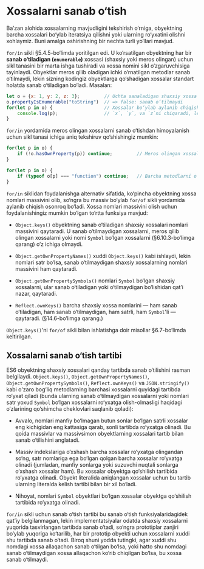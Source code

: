 # Xossalarni sanab o‘tish

Ba’zan alohida xossalarning mavjudligini tekshirish o‘rniga, obyektning barcha xossalari bo‘ylab iteratsiya qilishni yoki ularning ro‘yxatini olishni xohlaymiz. Buni amalga oshirishning bir nechta turli yo‘llari mavjud.

`for/in` sikli §5.4.5-bo‘limda yoritilgan edi. U ko‘rsatilgan obyektning har bir **sanab o‘tiladigan (`enumerable`)** xossasi (shaxsiy yoki meros olingan) uchun sikl tanasini bir marta ishga tushiradi va xossa nomini sikl o‘zgaruvchisiga tayinlaydi. Obyektlar meros qilib oladigan ichki o‘rnatilgan metodlar sanab o‘tilmaydi, lekin sizning kodingiz obyektlarga qo‘shadigan xossalar standart holatda sanab o‘tiladigan bo‘ladi. Masalan:

``` js
let o = {x: 1, y: 2, z: 3};         // Uchta sanaladigan shaxsiy xossa
o.propertyIsEnumerable("toString")  // => false: sanab o‘tilmaydi
for(let p in o) {                   // Xossalar bo‘ylab aylanib chiqish
    console.log(p);                 // `x`, `y`, va `z`ni chiqaradi, lekin `toString`ni emas
}
```

`for/in` yordamida meros olingan xossalarni sanab o‘tishdan himoyalanish uchun sikl tanasi ichiga aniq tekshiruv qo‘shishingiz mumkin:

``` js
for(let p in o) {
    if (!o.hasOwnProperty(p)) continue;         // Meros olingan xossalarni o‘tkazib yuborish
}

for(let p in o) {
    if (typeof o[p] === "function") continue;   // Barcha metodlarni o‘tkazib yuborish
}
```

`for/in` siklidan foydalanishga alternativ sifatida, ko‘pincha obyektning xossa nomlari massivini olib, so‘ngra bu massiv bo‘ylab `for/of` sikli yordamida aylanib chiqish osonroq bo‘ladi. Xossa nomlari massivini olish uchun foydalanishingiz mumkin bo‘lgan to‘rtta funksiya mavjud:

- `Object.keys()` obyektning sanab o‘tiladigan shaxsiy xossalari nomlari massivini qaytaradi. U sanab o‘tilmaydigan xossalarni, meros qilib olingan xossalarni yoki nomi `Symbol` bo‘lgan xossalarni (§6.10.3-bo‘limga qarang) o‘z ichiga olmaydi.

- `Object.getOwnPropertyNames()` xuddi `Object.keys()` kabi ishlaydi, lekin nomlari satr bo‘lsa, sanab o‘tilmaydigan shaxsiy xossalarning nomlari massivini ham qaytaradi.

- `Object.getOwnPropertySymbols()` nomlari `Symbol` bo‘lgan shaxsiy xossalarni, ular sanab o‘tiladigan yoki o‘tilmaydigan bo‘lishidan qat’i nazar, qaytaradi.

- `Reflect.ownKeys()` barcha shaxsiy xossa nomlarini — ham sanab o‘tiladigan, ham sanab o‘tilmaydigan, ham satrli, ham `Symbol`'li — qaytaradi. (§14.6-bo‘limga qarang.)

`Object.keys()`'ni `for/of` sikli bilan ishlatishga doir misollar §6.7-bo‘limda keltirilgan.

## Xossalarni sanab o‘tish tartibi

ES6 obyektning shaxsiy xossalari qanday tartibda sanab o‘tilishini rasman belgilaydi. `Object.keys()`, `Object.getOwnPropertyNames()`, `Object.getOwnPropertySymbols()`, `Reflect.ownKeys()` va `JSON.stringify()` kabi o'zaro bog‘liq metodlarning barchasi xossalarni quyidagi tartibda ro‘yxat qiladi (bunda ularning sanab o‘tilmaydigan xossalarni yoki nomlari satr yoxud `Symbol` bo‘lgan xossalarni ro‘yxatga olish-olmasligi haqidagi o‘zlarining qo‘shimcha cheklovlari saqlanib qoladi):

- Avvalo, nomlari manfiy bo‘lmagan butun sonlar bo‘lgan satrli xossalar eng kichigidan eng kattasiga qarab, sonli tartibda ro‘yxatga olinadi. Bu qoida massivlar va massivsimon obyektlarning xossalari tartib bilan sanab o‘tilishini anglatadi.

- Massiv indekslariga o‘xshash barcha xossalar ro‘yxatga olingandan so‘ng, satr nomlariga ega bo‘lgan qolgan barcha xossalar ro‘yxatga olinadi (jumladan, manfiy sonlarga yoki suzuvchi nuqtali sonlarga o‘xshash xossalar ham). Bu xossalar obyektga qo‘shilish tartibida ro‘yxatga olinadi. Obyekt literalida aniqlangan xossalar uchun bu tartib ularning literalda kelish tartibi bilan bir xil bo‘ladi.

- Nihoyat, nomlari `Symbol` obyektlari bo‘lgan xossalar obyektga qo‘shilish tartibida ro‘yxatga olinadi.

`for/in` sikli uchun sanab o‘tish tartibi bu sanab o‘tish funksiyalaridagidek qat’iy belgilanmagan, lekin implementatsiyalar odatda shaxsiy xossalarni yuqorida tasvirlangan tartibda sanab o‘tadi, so‘ngra prototiplar zanjiri bo‘ylab yuqoriga ko‘tarilib, har bir prototip obyekti uchun xossalarni xuddi shu tartibda sanab o‘tadi. Biroq shuni yodda tutingki, agar xuddi shu nomdagi xossa allaqachon sanab o‘tilgan bo‘lsa, yoki hatto shu nomdagi sanab o‘tilmaydigan xossa allaqachon ko‘rib chiqilgan bo‘lsa, bu xossa sanab o‘tilmaydi.